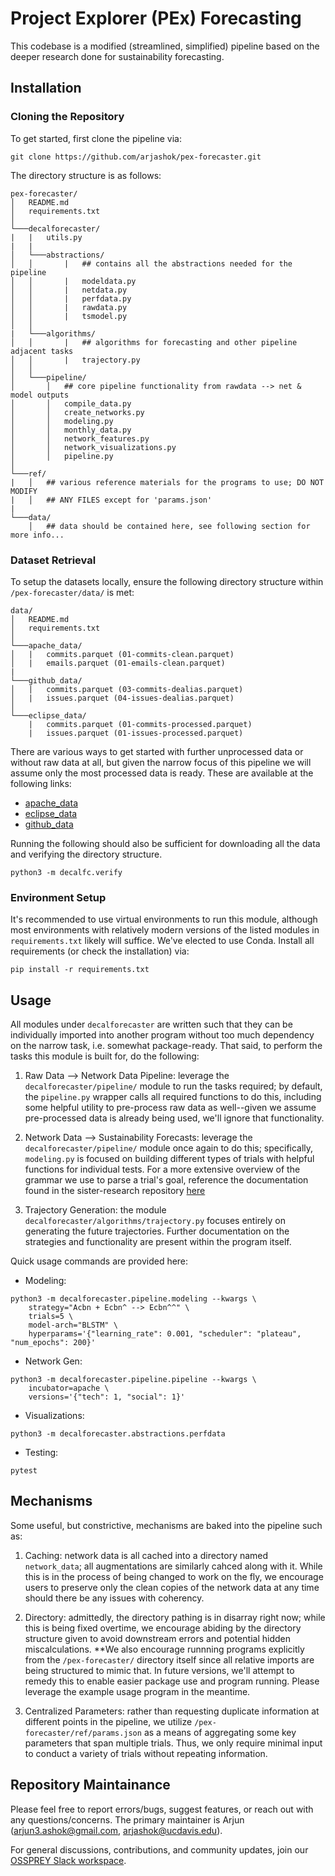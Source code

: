 # Project Explorer (PEx) Forecasting
This codebase is a modified (streamlined, simplified) pipeline based on the
deeper research done for sustainability forecasting.

## Installation
### Cloning the Repository
To get started, first clone the pipeline via:
```
git clone https://github.com/arjashok/pex-forecaster.git
```

The directory structure is as follows:
```
pex-forecaster/
│   README.md
│   requirements.txt    
│
└───decalforecaster/
|   |   utils.py
|   |
│   └───abstractions/
│   │       |   ## contains all the abstractions needed for the pipeline
│   │       |   modeldata.py
│   │       |   netdata.py
│   │       |   perfdata.py
│   │       |   rawdata.py
│   │       |   tsmodel.py
│   │
|   └───algorithms/
│   │       |   ## algorithms for forecasting and other pipeline adjacent tasks
│   │       |   trajectory.py
│   │
│   └───pipeline/
│       │   ## core pipeline functionality from rawdata --> net & model outputs
│       │   compile_data.py
│       │   create_networks.py
│       │   modeling.py
│       │   monthly_data.py
│       │   network_features.py
│       │   network_visualizations.py
│       │   pipeline.py
│   
└───ref/
|   │   ## various reference materials for the programs to use; DO NOT MODIFY
|   │   ## ANY FILES except for 'params.json'
|
└───data/
    │   ## data should be contained here, see following section for more info...
```

### Dataset Retrieval
To setup the datasets locally, ensure the following directory structure within
`/pex-forecaster/data/` is met:
```
data/
│   README.md
│   requirements.txt    
│
└───apache_data/
│   |   commits.parquet (01-commits-clean.parquet)
│   |   emails.parquet (01-emails-clean.parquet)
|
└───github_data/
│   |   commits.parquet (03-commits-dealias.parquet)
│   |   issues.parquet (04-issues-dealias.parquet)
│
└───eclipse_data/
    |   commits.parquet (01-commits-processed.parquet)
    |   issues.parquet (01-issues-processed.parquet)
```

There are various ways to get started with further unprocessed data or without 
raw data at all, but given the narrow focus of this pipeline we will assume 
only the most processed data is ready. These are available at the following
links:

- [apache_data](https://drive.google.com/drive/folders/1-f8AEReRwegpecnOXmdg5XdrzZPuULeF?usp=drive_link)
- [eclipse_data](https://drive.google.com/drive/folders/1CNLy-d353_KL0L-QxiUMTOZTpfCj1YSA?usp=drive_link)
- [github_data](https://drive.google.com/drive/folders/1NPa5oBV_e9mduITmXyw_VrxnrmmBXc1e?usp=drive_link)

Running the following should also be sufficient for downloading all the data and
verifying the directory structure.
```
python3 -m decalfc.verify
```

### Environment Setup
It's recommended to use virtual environments to run this module, although most
environments with relatively modern versions of the listed modules in
`requirements.txt` likely will suffice. We've elected to use Conda. Install all
requirements (or check the installation) via:
```
pip install -r requirements.txt
```

## Usage
All modules under `decalforecaster` are written such that they can be
individually imported into another program without too much dependency on the
narrow task, i.e. somewhat package-ready. That said, to perform the tasks this
module is built for, do the following:

1. Raw Data --> Network Data Pipeline: leverage the `decalforecaster/pipeline/`
    module to run the tasks required; by default, the `pipeline.py` wrapper
    calls all required functions to do this, including some helpful utility to
    pre-process raw data as well--given we assume pre-processed data is already
    being used, we'll ignore that functionality.

2. Network Data --> Sustainability Forecasts: leverage the
    `decalforecaster/pipeline/` module once again to do this; specifically,
    `modeling.py` is focused on building different types of trials with helpful
    functions for individual tests. For a more extensive overview of the grammar
    we use to parse a trial's goal, reference the documentation found in the
    sister-research repository [here](https://github.com/arjashok/OSS-Research)

3. Trajectory Generation: the module `decalforecaster/algorithms/trajectory.py`
    focuses entirely on generating the future trajectories. Further
    documentation on the strategies and functionality are present within the
    program itself.

Quick usage commands are provided here:
- Modeling:
```
python3 -m decalforecaster.pipeline.modeling --kwargs \
    strategy="Acbn + Ecbn^ --> Ecbn^^" \
    trials=5 \
    model-arch="BLSTM" \
    hyperparams='{"learning_rate": 0.001, "scheduler": "plateau", "num_epochs": 200}'
```

- Network Gen:
```
python3 -m decalforecaster.pipeline.pipeline --kwargs \
    incubator=apache \
    versions='{"tech": 1, "social": 1}'
```

- Visualizations:
```
python3 -m decalforecaster.abstractions.perfdata
```

- Testing:
```
pytest
```


## Mechanisms
Some useful, but constrictive, mechanisms are baked into the pipeline such as:

1. Caching: network data is all cached into a directory named `network_data`;
    all augmentations are similarly cahced along with it. While this is in the
    process of being changed to work on the fly, we encourage users to preserve
    only the clean copies of the network data at any time should there be any 
    issues with coherency.

2. Directory: admittedly, the directory pathing is in disarray right now; while
    this is being fixed overtime, we encourage abiding by the directory
    structure given to avoid downstream errors and potential hidden 
    miscalculations. **We also encourage runnning programs explicitly from the 
    `/pex-forecaster/` directory itself since all relative imports are being 
    structured to mimic that. In future versions, we'll attempt to remedy this 
    to enable easier package use and program running. Please leverage the 
    example usage program in the meantime.

3. Centralized Parameters: rather than requesting duplicate information at
    different points in the pipeline, we utilize
    `/pex-forecaster/ref/params.json` as a means of aggregating some key
    parameters that span multiple trials. Thus, we only require minimal input to
    conduct a variety of trials without repeating information.


## Repository Maintainance
Please feel free to report errors/bugs, suggest features, or reach out with any
questions/concerns. The primary maintainer is Arjun (arjun3.ashok@gmail.com,
arjashok@ucdavis.edu).

For general discussions, contributions, and community updates, join our  
[OSSPREY Slack workspace](https://join.slack.com/t/osspreyworkspace/shared_invite/zt-35bsf2ypc-tS1a5~~n~33FzVUZptKFUA).

